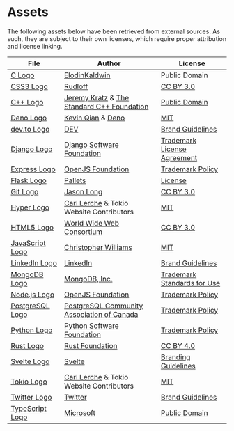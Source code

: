 # Assets

The following assets below have been retrieved from external sources. As such, they are subject to their own licenses, which require proper attribution and license linking.

File | Author | License
---- | ------ | -------
[C Logo](./src/icons/lang/c.svg) | [ElodinKaldwin](https://commons.wikimedia.org/wiki/File:C_Programming_Language.svg) | Public Domain
[CSS3 Logo](./src/icons/lang/css.svg) | [Rudloff](https://commons.wikimedia.org/wiki/File:CSS3_logo_and_wordmark.svg) | [CC BY 3.0]
[C++ Logo](./src/icons/lang/cpp.svg) | [Jeremy Kratz](https://jeremykratz.com/) & [The Standard C++ Foundation](https://isocpp.org/home/terms-of-use) | [Public Domain](https://isocpp.org/home/terms-of-use)
[Deno Logo](./src/icons/tech/deno.svg) | [Kevin Qian](https://ksm.sh/) & [Deno](https://deno.com/) | [MIT](https://github.com/denoland/dotland/blob/925ae4fd931935f8ea479a61b8bfaa97584c1feb/LICENSE)
[dev.to Logo](./src/icons/social/dev.svg) | [DEV](https://dev.to/) | [Brand Guidelines](https://dev.to/brand)
[Django Logo](./src/icons/lib/django.svg) | [Django Software Foundation](https://www.djangoproject.com/foundation/) | [Trademark License Agreement](https://www.djangoproject.com/trademarks/)
[Express Logo](./src/icons/lib/express.svg) | [OpenJS Foundation] | [Trademark Policy][OpenJS Foundation Trademark Policy]
[Flask Logo](./src/icons/lib/flask.svg) | [Pallets](https://palletsprojects.com/p/flask/) | [License](https://github.com/pallets/flask/blob/7ed89d3f9d2207c9a607f5dcdce106c0278e1332/artwork/LICENSE.rst)
[Git Logo](./src/icons/tech/git.svg) | [Jason Long](https://jasonlong.me/) | [CC BY 3.0]
[Hyper Logo](./src/icons/lib/hyper.svg) | [Carl Lerche] & Tokio Website Contributors | [MIT][MIT Tokio]
[HTML5 Logo](./src/icons/lang/html.svg) | [World Wide Web Consortium](https://www.w3.org/) | [CC BY 3.0]
[JavaScript Logo](./src/icons/lang/js.svg) | [Christopher Williams](https://www.voodootikigod.com/) | [MIT](https://github.com/voodootikigod/logo.js/blob/1544bdeed6d618a6cfe4f0650d04ab8d9cfa76d9/LICENSE)
[LinkedIn Logo](./src/icons/social/linkedin.svg) | [LinkedIn](https://www.linkedin.com/) | [Brand Guidelines](https://brand.linkedin.com/)
[MongoDB Logo](./src/icons/tech/mongo.svg) | [MongoDB, Inc.](https://www.mongodb.com/) | [Trademark Standards for Use](https://www.mongodb.com/legal/trademark-usage-guidelines)
[Node.js Logo](./src/icons/tech/node.svg) | [OpenJS Foundation] | [Trademark Policy][OpenJS Foundation Trademark Policy]
[PostgreSQL Logo](./src/icons/tech/postgres.svg) | [PostgreSQL Community Association of Canada](https://www.postgres.ca/) | [Trademark Policy](https://www.postgresql.org/about/policies/trademarks/)
[Python Logo](./src/icons/lang/python.svg) | [Python Software Foundation](https://www.python.org/psf-landing/) | [Trademark Policy](https://www.python.org/psf/trademarks/)
[Rust Logo](./src/icons/lang/rust.svg) | [Rust Foundation](https://foundation.rust-lang.org/) | [CC BY 4.0]
[Svelte Logo](./src/icons/lib/svelte.svg) | [Svelte](https://svelte.dev/) | [Branding Guidelines](https://github.com/sveltejs/branding/blob/c4dfca6743572087a6aef0e109ffe3d95596e86a/README.md)
[Tokio Logo](./src/icons/lib/tokio.svg) | [Carl Lerche] & Tokio Website Contributors | [MIT][MIT Tokio]
[Twitter Logo](./src/icons/social/twitter.svg) | [Twitter](https://twitter.com/) | [Brand Guidelines](https://about.twitter.com/en/who-we-are/brand-toolkit)
[TypeScript Logo](./src/icons/lang/ts.svg) | [Microsoft](https://www.typescriptlang.org/) | [Public Domain](https://www.typescriptlang.org/branding/)

[Carl Lerche]: https://carllerche.com/
[OpenJS Foundation]: https://openjsf.org/
[OpenJS Foundation Trademark Policy]: https://trademark-policy.openjsf.org/
[MIT Tokio]: https://github.com/tokio-rs/website/blob/f4226811e9804c133667631c0564e499e1b4deff/LICENSE
[CC BY 3.0]: https://creativecommons.org/licenses/by/3.0/
[CC BY 4.0]: https://creativecommons.org/licenses/by/4.0/

